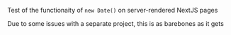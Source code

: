 Test of the functionaity of `new Date()` on server-rendered NextJS pages

Due to some issues with a separate project, this is as barebones as it gets

